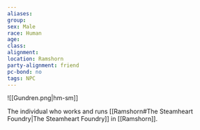 ```yaml
---
aliases: 
group: 
sex: Male
race: Human
age: 
class:
alignment:
location: Ramshorn
party-alignment: friend
pc-bond: no
tags: NPC
---
```

![[Gundren.png|hm-sm]]

The individual who works and runs [[Ramshorn#The Steamheart Foundry|The Steamheart Foundry]] in [[Ramshorn]].